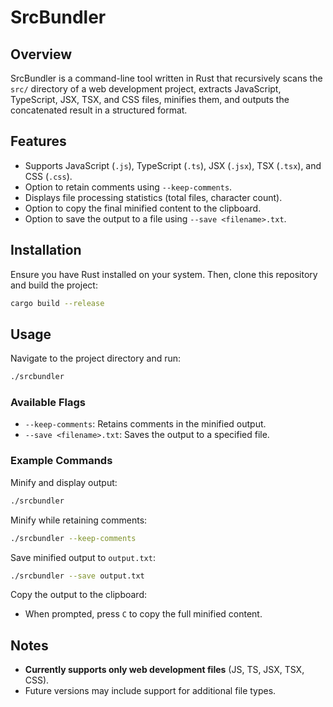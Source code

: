# SrcBundler

## Overview
SrcBundler is a command-line tool written in Rust that recursively scans the `src/` directory of a web development project, extracts JavaScript, TypeScript, JSX, TSX, and CSS files, minifies them, and outputs the concatenated result in a structured format.

## Features
- Supports JavaScript (`.js`), TypeScript (`.ts`), JSX (`.jsx`), TSX (`.tsx`), and CSS (`.css`).
- Option to retain comments using `--keep-comments`.
- Displays file processing statistics (total files, character count).
- Option to copy the final minified content to the clipboard.
- Option to save the output to a file using `--save <filename>.txt`.

## Installation
Ensure you have Rust installed on your system. Then, clone this repository and build the project:

```sh
cargo build --release
```

## Usage
Navigate to the project directory and run:

```sh
./srcbundler
```

### Available Flags
- `--keep-comments`: Retains comments in the minified output.
- `--save <filename>.txt`: Saves the output to a specified file.

### Example Commands
Minify and display output:
```sh
./srcbundler
```

Minify while retaining comments:
```sh
./srcbundler --keep-comments
```

Save minified output to `output.txt`:
```sh
./srcbundler --save output.txt
```

Copy the output to the clipboard:
- When prompted, press `C` to copy the full minified content.

## Notes
- **Currently supports only web development files** (JS, TS, JSX, TSX, CSS).
- Future versions may include support for additional file types.

